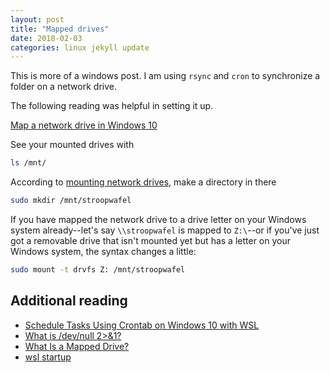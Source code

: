 ```yaml
---
layout: post
title: "Mapped drives"
date: 2018-02-03
categories: linux jekyll update 
---
```


This is more of a windows post. I am using `rsync` and `cron` to synchronize a folder on a network drive. 

The following reading was helpful in setting it up.

[Map a network drive in Windows 10](https://support.microsoft.com/en-us/windows/map-a-network-drive-in-windows-10-29ce55d1-34e3-a7e2-4801-131475f9557d)

See your mounted drives with

``` bash
ls /mnt/
```

According to [mounting network drives](https://dev.to/rpalo/mounting-network-drives-into-windows-subsystem-linux-3ef7), make a directory in there

``` bash 
sudo mkdir /mnt/stroopwafel
```

If you have mapped the network drive to a drive letter on your Windows system already--let's say `\\stroopwafel` is mapped to `Z:\`--or if you've just got a removable drive that isn't mounted yet but has a letter on your Windows system, the syntax changes a little:

``` bash
sudo mount -t drvfs Z: /mnt/stroopwafel
```

## Additional reading

* [Schedule Tasks Using Crontab on Windows 10 with WSL](https://blog.snowme34.com/post/schedule-tasks-using-crontab-on-windows-10-with-wsl/index.html#Make-the-Daemon-start-at-Windows-Boot)
* [What is /dev/null 2>&1?](https://stackoverflow.com/questions/10508843/what-is-dev-null-21)
* [What Is a Mapped Drive?](https://www.lifewire.com/what-is-a-mapped-drive-2625932)
* [wsl startup](https://blog.snowme34.com/post/schedule-tasks-using-crontab-on-windows-10-with-wsl/index.html)

